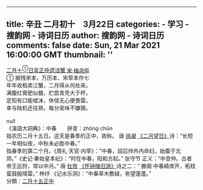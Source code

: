
---
title: 辛丑 二月初十　3月22日
categories: 
    - 学习
    - 搜韵网 - 诗词日历
author: 搜韵网 - 诗词日历
comments: false
date: Sun, 21 Mar 2021 16:00:00 GMT
thumbnail: ''
---

<div>   
<div id="poem_207863" class="_poem"><div id="poem_title_207863" class="poemTitle showDetail"><a href="https://sou-yun.cn/Query.aspx?type=poem1&id=207863" class="poemCommentLink" target="_blank">二月十<sup class="reference inlineComment2">①</sup>日吴正仲遗活蟹</a><a href="javascript: ShowPoemAuthorProfile(28460, "%E5%AE%8B", "%E6%A2%85%E5%B0%A7%E8%87%A3", "poem_title_207863")"><span class="poemAuthor"><span class="inlineComment1"> 宋·</span>梅尧臣</span></a><br><div class="titleIndent"></div></div><div id="poem_title_207863_comment"></div><div class="titleComment"><div class="inline1"><div id="poem_title_207863_0">① 据残宋本，万历本、宋荦本作七</div></div></div><div class="poemContent" id="poem_content_207863"><div class="poemSentence" id="poem_sentence_0_207863">年年收稻卖江蟹，二月得从何处来。</div><div id="poem_sentence_0_207863_comment"></div><div class="poemSentence" id="poem_sentence_1_207863">满腹<span class="link" onclick="ShowWordComment("poem_sentence_1_207863", 207863, "Clauses/2/Comments/0")">红膏</span>肥似髓，贮盘青壳大于杯。</div><div id="poem_sentence_1_207863_comment"></div><div class="poemSentence" id="poem_sentence_2_207863">定知有口能嘘沫，休信无心便畏雷。</div><div id="poem_sentence_2_207863_comment"></div><div class="poemSentence" id="poem_sentence_3_207863">幸与陆机还往熟，每分吴味不嫌猜。</div><div id="poem_sentence_3_207863_comment"></div><div class="poemSentence" id="poem_sentence_4_207863"></div><div id="poem_sentence_4_207863_comment"></div></div></div><br>null<br><div class="poemTitle"><span class="label">《漢語大詞典》：</span>中春　　<span class="label">拼音：</span>zhōng chūn</div>指农历二月十五日。这天是春季的正中，故称。 唐 <a href="https://sou-yun.cn/PoemIndex.aspx?dynasty=Tang&author=%e5%be%90%e5%87%9d" target="_blank">徐凝</a> <a href="https://sou-yun.cn/Query.aspx?type=poem&id=43292" target="_blank">《二月望日》</a>诗：“长短一年相似夜，中秋未必胜中春。”<br>指春季的第二个月。<span class="book">《周礼·天官·内宰》</span>：“中春，詔后帅外内命妇，始蚕于北郊。”<span class="book">《史记·秦始皇本纪》</span>：“时在中春，阳和方起。” 张守节 正义：“中音仲。古者帝王巡狩，常以中月。” 唐 <a href="https://sou-yun.cn/PoemIndex.aspx?dynasty=Tang&author=%e6%9d%9c%e7%89%a7" target="_blank">杜牧</a> <a href="https://sou-yun.cn/Query.aspx?type=poem&id=32180" target="_blank">《怀钟陵旧游》</a>诗之二：“ 滕阁 中春綺席开，柘枝蛮鼓殷晴雷。” 林纾 <span class="book">《记水乐洞》</span>：“中春草木敷緑，弥望蓬蓬。”<div class="category"><span class="category">分類：</span><a href="https://sou-yun.cn/QueryAllusion.aspx?type=CategorizedWord&key=%e4%ba%8c%e6%9c%88" class="expand">二月</a><a href="https://sou-yun.cn/QueryAllusion.aspx?type=CategorizedWord&key=%e5%8d%81%e4%ba%94" class="expand">十五</a><a href="https://sou-yun.cn/QueryAllusion.aspx?type=CategorizedWord&key=%e6%ad%a3%e4%b8%ad" class="expand">正中</a></div>  
</div>
            